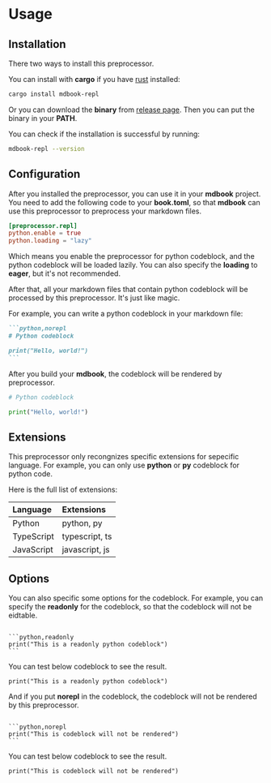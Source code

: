 # Usage

## Installation

There two ways to install this preprocessor.

You can install with **cargo** if you have [rust](https://www.rust-lang.org) installed:

```sh
cargo install mdbook-repl
```

Or you can download the **binary** from [release page](https://github.com/MR-Addict/mdbook-repl/releases). Then you can put the binary in your **PATH**.

You can check if the installation is successful by running:

```sh
mdbook-repl --version
```

## Configuration

After you installed the preprocessor, you can use it in your **mdbook** project. You need to add the following code to your **book.toml**, so that **mdbook** can use this preprocessor to preprocess your markdown files.

```toml
[preprocessor.repl]
python.enable = true
python.loading = "lazy"
```

Which means you enable the preprocessor for python codeblock, and the python codeblock will be loaded lazily. You can also specify the **loading** to **eager**, but it's not recommended.

After that, all your markdown files that contain python codeblock will be processed by this preprocessor. It's just like magic.

For example, you can write a python codeblock in your markdown file:

````markdown
```python,norepl
# Python codeblock

print("Hello, world!")
```
````

After you build your **mdbook**, the codeblock will be rendered by preprocessor.

```python
# Python codeblock

print("Hello, world!")
```

## Extensions

This preprocessor only recongnizes specific extensions for sepecific language. For example, you can only use **python** or **py** codeblock for python code.

Here is the full list of extensions:

| Language   | Extensions     |
| :--------- | :------------- |
| Python     | python, py     |
| TypeScript | typescript, ts |
| JavaScript | javascript, js |

## Options

You can also specific some options for the codeblock. For example, you can specify the **readonly** for the codeblock, so that the codeblock will not be eidtable.

<pre><code>
&#96;&#96;&#96;python,readonly
print("This is a readonly python codeblock")
&#96;&#96;&#96;
</code></pre>

You can test below codeblock to see the result.

```python,readonly
print("This is a readonly python codeblock")
```

And if you put **norepl** in the codeblock, the codeblock will not be rendered by this preprocessor.

<pre><code>
&#96;&#96;&#96;python,norepl
print("This is codeblock will not be rendered")
&#96;&#96;&#96;
</code></pre>

You can test below codeblock to see the result.

```python,norepl
print("This is codeblock will not be rendered")
```
